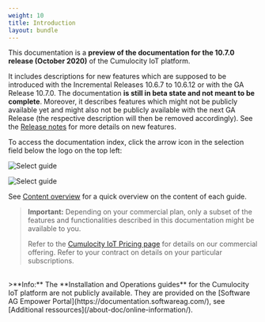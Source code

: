 ```yaml
---
weight: 10
title: Introduction
layout: bundle
---
```


This documentation is a **preview of the documentation for the 10.7.0 release (October 2020)** of the Cumulocity IoT platform.

It includes descriptions for new features which are supposed to be introduced with the Incremental Releases 10.6.7 to 10.6.12 or with the GA Release 10.7.0. The documentation **is still in beta state and not meant to be complete**. Moreover, it describes features which might not be publicly available yet and might also not be publicly available with the next GA Release (the respective description will then be removed accordingly). See the [Release notes](/release-notes/overview/) for more details on new features.

To access the documentation index, click the arrow icon in the selection field below the logo on the top left:

![Select guide](/images/about/about-docs-selection.png)

![Select guide](/images/about/about-docs-index.png)

See [Content overview](/about-doc/content-overview/) for a quick overview on the content of each guide.

>**Important:** Depending on your commercial plan, only a subset of the features and functionalities described in this documentation might be available to you. 
>
>Refer to the [Cumulocity IoT Pricing page](https://www.softwareag.cloud/site/pricing/cumulocity-iot.html#/) for details on our commercial offering. Refer to your contract on details on your particular subscriptions.

<br>
>**Info:** The **Installation and Operations guides** for the Cumulocity IoT platform are not publicly available. They are provided on the [Software AG Empower Portal](https://documentation.softwareag.com/), see [Additional ressources](/about-doc/online-information/).

